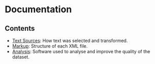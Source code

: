 # Documentation

## Contents

- [Text Sources](sources.md): How text was selected and transformed.
- [Markup](markup.md): Structure of each XML file.
- [Analysis](analysis.md): Software used to analyse and improve the quality of the dataset.